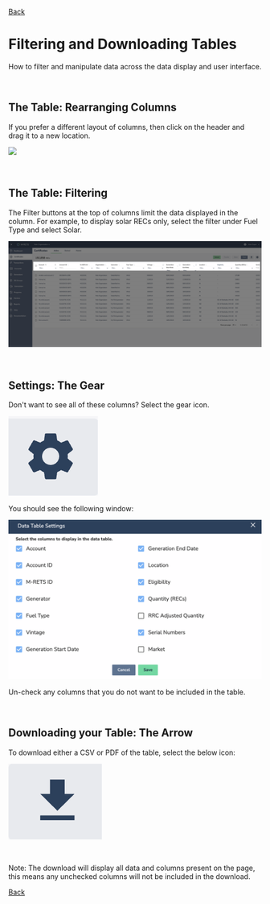 [Back](https://mrets.github.io/Help/index)

# Filtering and Downloading Tables

How to filter and manipulate data across the data display and user interface.

<br>

## The Table: Rearranging Columns

If you prefer a different layout of columns, then click on the header and drag it to a new location. 

![](https://github.com/mrets/photos/blob/master/filtering_tables1.gif?raw=true)

<br>

## The Table: Filtering

The Filter buttons at the top of columns limit the data displayed in the column. For example, to display solar RECs only, select the filter under Fuel Type and select Solar.

![](https://github.com/markmrets/photos/blob/master/filtering%201%20.png?raw=true)

<br>

## Settings: The Gear

Don't want to see all of these columns? Select the gear icon.

![](https://github.com/markmrets/photos/blob/master/new%20gear%20.png?raw=true)

You should see the following window:

![](https://github.com/markmrets/photos/blob/master/new%20data%20table%20settings.png?raw=true)

Un-check any columns that you do not want to be included in the table.

<br>

## Downloading your Table: The Arrow

To download either a CSV or PDF of the table, select the below icon:

![](https://github.com/markmrets/photos/blob/master/new%20download.png?raw=true)

<br>

Note: The download will display all data and columns present on the page, this means any unchecked columns will not be included in the download.

[Back](https://mrets.github.io/Help/index)
